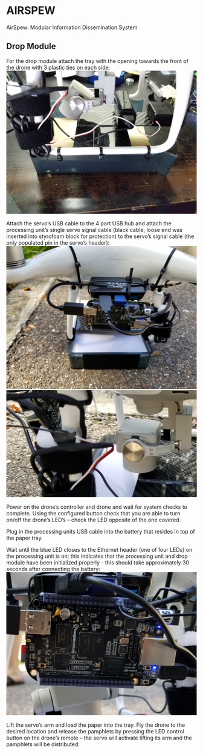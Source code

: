 
# AIRSPEW
AirSpew: Modular Information Dissemination System

## Drop Module
For the drop module attach the tray with the opening towards the front of the drone with 3 plastic ties on each side:
![FTG AirSpew Logo](/media/pictures/Drop-Side-A.jpg)

Attach the servo’s USB cable to the 4 port USB hub and attach the processing unit’s single servo signal cable (black cable, loose end was inserted into styrofoam block for protection) to the servo’s signal cable (the only populated pin in the servo’s header):
![FTG AirSpew Logo](/media/pictures/Drop-to-PU.jpg)
![FTG AirSpew Logo](/media/pictures/Drop_Connection.jpg)

Power on the drone’s controller and drone and wait for system checks to complete. Using the configured button check that you are able to turn on/off the drone’s LED’s – check the LED opposite of the one covered.

Plug in the processing units USB cable into the battery that resides in top of the paper tray.

Wait until the blue LED closes to the Ethernet header (one of four LEDs) on the processing unit is on; this indicates that the processing unit and drop module have been initialized properly - this should take approximately 30 seconds after connecting the battery:
![FTG AirSpew Logo](/media/pictures/Ready-LED.jpg)

Lift the servo’s arm and load the paper into the tray. Fly the drone to the desired location and release the pamphlets by pressing the LED control button on the drone’s remote – the servo will activate lifting its arm and the pamphlets will be distributed:


